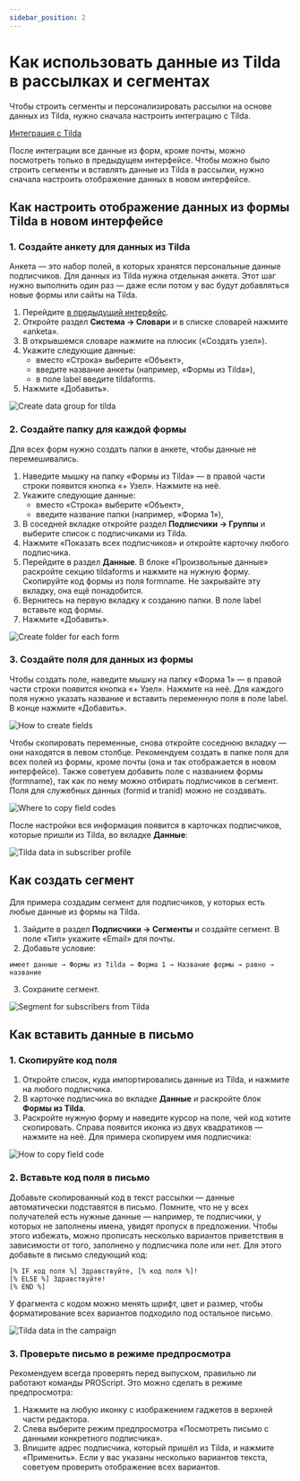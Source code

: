 ```yaml
---
sidebar_position: 2
---
```


# Как использовать данные из Tilda в рассылках и сегментах

Чтобы строить сегменты и персонализировать рассылки на основе данных из Tilda, нужно сначала настроить интеграцию с Tilda.

[Интеграция с Tilda](https://docs.sendsay.ru/integrations/integration-with-tilda)

После интеграции все данные из форм, кроме почты, можно посмотреть только в предыдущем интерфейсе. Чтобы можно было строить сегменты и вставлять данные из Tilda в рассылки, нужно сначала настроить отображение данных в новом интерфейсе.

## Как настроить отображение данных из формы Tilda в новом интерфейсе

### 1. Создайте анкету для данных из Tilda

Анкета — это набор полей, в которых хранятся персональные данные подписчиков. Для данных из Tilda нужна отдельная анкета. Этот шаг нужно выполнить один раз — даже если потом у вас будут добавляться новые формы или сайты на Tilda.

1. Перейдите [в предыдущий интерфейс](https://sendsay.ru/account/).
2. Откройте раздел **Система → Словари** и в списке словарей нажмите «anketa».
3. В открывшемся словаре нажмите на плюсик («Создать узел»).
4. Укажите следующие данные:
   - вместо «Строка» выберите «Объект»,
   - введите название анкеты (например, «Формы из Tilda»),
   - в поле label введите tildaforms.
5. Нажмите «Добавить».

![Create data group for tilda](/img/email-campaigns/personalization//how-to-use-tilda-data-in-campaigns/create-data-group-for-tilda.gif) <br/>

### 2. Создайте папку для каждой формы

Для всех форм нужно создать папки в анкете, чтобы данные не перемешивались.

1. Наведите мышку на папку «Формы из Tilda» — в правой части строки появится кнопка «+ Узел». Нажмите на неё.
2. Укажите следующие данные:
   - вместо «Строка» выберите «Объект»,
   - введите название папки (например, «Форма 1»),
3. В соседней вкладке откройте раздел **Подписчики → Группы** и выберите список с подписчиками из Tilda.
4. Нажмите «Показать всех подписчиков» и откройте карточку любого подписчика.
5. Перейдите в раздел **Данные**. В блоке «Произвольные данные» раскройте секцию tildaforms и нажмите на нужную форму. Скопируйте код формы из поля formname. Не закрывайте эту вкладку, она ещё понадобится.
6. Вернитесь на первую вкладку к созданию папки. В поле label вставьте код формы.
7. Нажмите «Добавить».

![Create folder for each form](/img/email-campaigns/personalization//how-to-use-tilda-data-in-campaigns/create-folder-for-each-form.gif) <br/>

### 3. Создайте поля для данных из формы

Чтобы создать поле, наведите мышку на папку «Форма 1» — в правой части строки появится кнопка «+ Узел». Нажмите на неё. Для каждого поля нужно указать название и вставить переменную поля в поле label. В конце нажмите «Добавить».

![How to create fields](/img/email-campaigns/personalization//how-to-use-tilda-data-in-campaigns/how-to-create-fields.gif) <br/>

Чтобы скопировать переменные, снова откройте соседнюю вкладку — они находятся в левом столбце. Рекомендуем создать в папке поля для всех полей из формы, кроме почты (она и так отображается в новом интерфейсе). Также советуем добавить поле с названием формы (formname), так как по нему можно отбирать подписчиков в сегмент. Поля для служебных данных (formid и tranid) можно не создавать.

![Where to copy field codes](/img/email-campaigns/personalization//how-to-use-tilda-data-in-campaigns/where-to-copy-field-codes.png) <br/>

После настройки вся информация появится в карточках подписчиков, которые пришли из Tilda, во вкладке **Данные**:

![Tilda data in subscriber profile](/img/email-campaigns/personalization//how-to-use-tilda-data-in-campaigns/tilda-data-in-subscriber-profile.png) <br/>

## Как создать сегмент

Для примера создадим сегмент для подписчиков, у которых есть любые данные из формы на Tilda.

1. Зайдите в раздел **Подписчики → Сегменты** и создайте сегмент. В поле «Тип» укажите «Email» для почты.
2. Добавьте условие:

```
имеет данные → Формы из Tilda → Форма 1 → Название формы → равно → название
```

3. Сохраните сегмент.

![Segment for subscribers from Tilda](/img/email-campaigns/personalization//how-to-use-tilda-data-in-campaigns/segment-for-subscribers-from-tilda.gif) <br/>

## Как вставить данные в письмо

### 1. Скопируйте код поля

1. Откройте список, куда импортировались данные из Tilda, и нажмите на любого подписчика.
2. В карточке подписчика во вкладке **Данные** и раскройте блок **Формы из Tilda**.
3. Раскройте нужную форму и наведите курсор на поле, чей код хотите скопировать. Справа появится иконка из двух квадратиков — нажмите на неё. Для примера скопируем имя подписчика:

![How to copy field code](/img/email-campaigns/personalization//how-to-use-tilda-data-in-campaigns/how-to-copy-field-code.png) <br/>

### 2. Вставьте код поля в письмо

Добавьте скопированный код в текст рассылки — данные автоматически подставятся в письмо. Помните, что не у всех получателей есть нужные данные — например, те подписчики, у которых не заполнены имена, увидят пропуск в предложении. Чтобы этого избежать, можно прописать несколько вариантов приветствия в зависимости от того, заполнено у подписчика поле или нет. Для этого добавьте в письмо следующий код:

```
[% IF код поля %] Здравствуйте, [% код поля %]!
[% ELSE %] Здравствуйте!
[% END %]
```

У фрагмента с кодом можно менять шрифт, цвет и размер, чтобы форматирование всех вариантов подходило под остальное письмо.

![Tilda data in the campaign](/img/email-campaigns/personalization//how-to-use-tilda-data-in-campaigns/tilda-data-in-the-campaign.png) <br/>

### 3. Проверьте письмо в режиме предпросмотра

Рекомендуем всегда проверять перед выпуском, правильно ли работают команды PROScript. Это можно сделать в режиме предпросмотра:

1. Нажмите на любую иконку с изображением гаджетов в верхней части редактора.
2. Слева выберите режим предпросмотра «Посмотреть письмо с данными конкретного подписчика».
3. Впишите адрес подписчика, который пришёл из Tilda, и нажмите «Применить». Если у вас указаны несколько вариантов текста, советуем проверить отображение всех вариантов.

